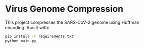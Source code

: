 # Virus Genome Compression

This project compresses the SARS-CoV-2 genome using Huffman encoding.
Run it with:

```bash
pip install -r requirements.txt
python main.py
```

